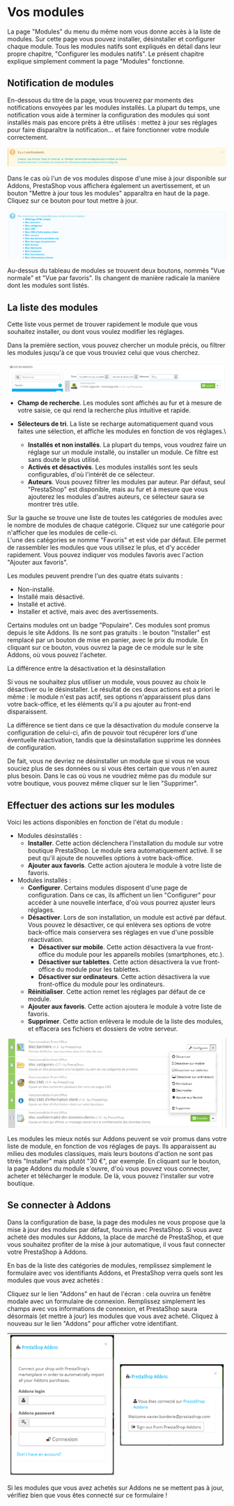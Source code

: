# Vos modules

La page "Modules" du menu du même nom vous donne accès à la liste de modules. Sur cette page vous pouvez installer, désinstaller et configurer chaque module. Tous les modules natifs sont expliqués en détail dans leur propre chapitre, "Configurer les modules natifs". Le présent chapitre explique simplement comment la page "Modules" fonctionne.

## Notification de modules <a href="#vosmodules-notificationdemodules" id="vosmodules-notificationdemodules"></a>

En-dessous du titre de la page, vous trouverez par moments des notifications envoyées par les modules installés. La plupart du temps, une notification vous aide à terminer la configuration des modules qui sont installés mais pas encore prêts à être utilisés : mettez à jour ses réglages pour faire disparaître la notification... et faire fonctionner votre module correctement.

![](../../../.gitbook/assets/23789626.png)

Dans le cas où l'un de vos modules dispose d'une mise à jour disponible sur Addons, PrestaShop vous affichera également un avertissement, et un bouton "Mettre à jour tous les modules" apparaîtra en haut de la page. Cliquez sur ce bouton pour tout mettre à jour.

![](../../../.gitbook/assets/23789627.png)

Au-dessus du tableau de modules se trouvent deux boutons, nommés "Vue normale" et "Vue par favoris". Ils changent de manière radicale la manière dont les modules sont listés.

## La liste des modules <a href="#vosmodules-lalistedesmodules" id="vosmodules-lalistedesmodules"></a>

Cette liste vous permet de trouver rapidement le module que vous souhaitez installer, ou dont vous voulez modifier les réglages.

Dans la première section, vous pouvez chercher un module précis, ou filtrer les modules jusqu'à ce que vous trouviez celui que vous cherchez.

![](../../../.gitbook/assets/23789629.png)

* **Champ de recherche**. Les modules sont affichés au fur et à mesure de votre saisie, ce qui rend la recherche plus intuitive et rapide.
* **Sélecteurs de tri**. La liste se recharge automatiquement quand vous faites une sélection, et affiche les modules en fonction de vos réglages.\

  * **Installés et non installés**. La plupart du temps, vous voudrez faire un réglage sur un module installé, ou installer un module. Ce filtre est sans doute le plus utilisé.
  * **Activés et désactivés**. Les modules installés sont les seuls configurables, d'où l'intérêt de ce sélecteur.
  * **Auteurs**. Vous pouvez filtrer les modules par auteur. Par défaut, seul "PrestaShop" est disponible, mais au fur et à mesure que vous ajouterez les modules d'autres auteurs, ce sélecteur saura se montrer très utile.

Sur la gauche se trouve une liste de toutes les catégories de modules avec le nombre de modules de chaque catégorie. Cliquez sur une catégorie pour n'afficher que les modules de celle-ci.\
&#x20;L'une des catégories se nomme "Favoris" et est vide par défaut. Elle permet de rassembler les modules que vous utilisez le plus, et d'y accéder rapidement. Vous pouvez indiquer vos modules favoris avec l'action "Ajouter aux favoris".

Les modules peuvent prendre l'un des quatre états suivants :

* Non-installé.
* Installé mais désactivé.
* Installé et activé.
* Installer et activé, mais avec des avertissements.

Certains modules ont un badge "Populaire". Ces modules sont promus depuis le site Addons. Ils ne sont pas gratuits : le bouton "Installer" est remplacé par un bouton de mise en panier, avec le prix du module. En cliquant sur ce bouton, vous ouvrez la page de ce module sur le site Addons, où vous pouvez l'acheter.

La différence entre la désactivation et la désinstallation

Si vous ne souhaitez plus utiliser un module, vous pouvez au choix le désactiver ou le désinstaller. Le résultat de ces deux actions est a priori le même : le module n'est pas actif, ses options n'apparaissent plus dans votre back-office, et les éléments qu'il a pu ajouter au front-end disparaissent.

La différence se tient dans ce que la désactivation du module conserve la configuration de celui-ci, afin de pouvoir tout récupérer lors d'une éventuelle réactivation, tandis que la désinstallation supprime les données de configuration.

De fait, vous ne devriez ne désinstaller un module que si vous ne vous souciez plus de ses données ou si vous êtes certain que vous n'en aurez plus besoin. Dans le cas où vous ne voudriez même pas du module sur votre boutique, vous pouvez même cliquer sur le lien "Supprimer".

## Effectuer des actions sur les modules <a href="#vosmodules-effectuerdesactionssurlesmodules" id="vosmodules-effectuerdesactionssurlesmodules"></a>

Voici les actions disponibles en fonction de l'état du module :

* Modules désinstallés :
  * **Installer**. Cette action déclenchera l'installation du module sur votre boutique PrestaShop. Le module sera automatiquement activé. Il se peut qu'il ajoute de nouvelles options à votre back-office.
  * **Ajouter aux favoris**. Cette action ajoutera le module à votre liste de favoris.
* Modules installés :
  * **Configurer**. Certains modules disposent d'une page de configuration. Dans ce cas, ils affichent un lien "Configurer" pour accéder à une nouvelle interface, d'où vous pourrez ajuster leurs réglages.
  * **Désactiver**. Lors de son installation, un module est activé par défaut. Vous pouvez le désactiver, ce qui enlèvera ses options de votre back-office mais conservera ses réglages en vue d'une possible réactivation.
    * **Désactiver sur mobile**. Cette action désactivera la vue front-office du module pour les appareils mobiles (smartphones, etc.).
    * **Désactiver sur tablettes**. Cette action désactivera la vue front-office du module pour les tablettes.
    * **Désactiver sur ordinateurs**. Cette action désactivera la vue front-office du module pour les ordinateurs.
  * **Réinitialiser**. Cette action remet les réglages par défaut de ce module.
  * **Ajouter aux favoris**. Cette action ajoutera le module à votre liste de favoris.
  * **Supprimer**. Cette action enlèvera le module de la liste des modules, et effacera ses fichiers et dossiers de votre serveur.

![](../../../.gitbook/assets/23789631.png)

Les modules les mieux notés sur Addons peuvent se voir promus dans votre liste de module, en fonction de vos réglages de pays. Ils apparaissent au milieu des modules classiques, mais leurs boutons d'action ne sont pas titrés "Installer" mais plutôt "30 €", par exemple. En cliquant sur le bouton, la page Addons du module s'ouvre, d'où vous pouvez vous connecter, acheter et télécharger le module. De là, vous pouvez l'installer sur votre boutique.

## Se connecter à Addons <a href="#vosmodules-seconnecteraaddons" id="vosmodules-seconnecteraaddons"></a>

Dans la configuration de base, la page des modules ne vous propose que la mise à jour des modules par défaut, fournis avec PrestaShop. Si vous avez acheté des modules sur Addons, la place de marché de PrestaShop, et que vous souhaitez profiter de la mise à jour automatique, il vous faut connecter votre PrestaShop à Addons.

En bas de la liste des catégories de modules, remplissez simplement le formulaire avec vos identifiants Addons, et PrestaShop verra quels sont les modules que vous avez achetés :

Cliquez sur le lien "Addons" en haut de l'écran : cela ouvrira un fenêtre modale avec un formulaire de connexion. Remplissez simplement les champs avec vos informations de connexion, et PrestaShop saura désormais (et mettre à jour) les modules que vous avez acheté. Cliquez à nouveau sur le lien "Addons" pour afficher votre identifiant.

| ![](../../../.gitbook/assets/24969219.png) | ![](../../../.gitbook/assets/24969220.png) |
| ------------------------------------------ | ------------------------------------------ |

Si les modules que vous avez achetés sur Addons ne se mettent pas à jour, vérifiez bien que vous êtes connecté sur ce formulaire !
